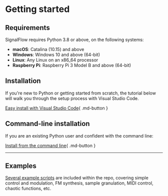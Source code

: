 # Getting started

## Requirements

SignalFlow requires Python 3.8 or above, on the following systems:

 - **macOS**: Catalina (10.15) and above
 - **Windows**: Windows 10 and above (64-bit)
 - **Linux**: Any Linux on an x86_64 processor
 - **Raspberry Pi**: Raspberry Pi 3 Model B and above (64-bit)

## Installation

If you're new to Python or getting started from scratch, the tutorial below will walk you through the setup process with Visual Studio Code.

[Easy install with Visual Studio Code](easy.md){ .md-button }

## Command-line installation

If you are an existing Python user and confident with the command line:

[Install from the command line](command-line.md){ .md-button }

---

## Examples

[Several example scripts](https://github.com/ideoforms/signalflow/tree/master/examples) are included within the repo, covering simple control and modulation, FM synthesis, sample granulation, MIDI control, chaotic functions, etc.

